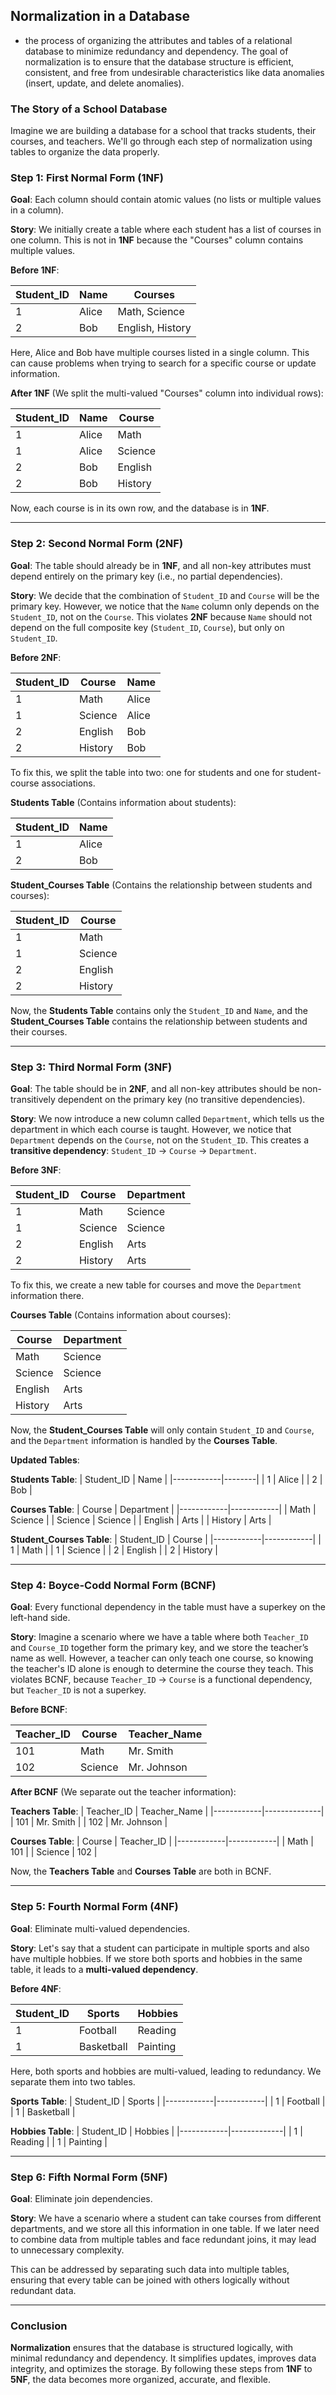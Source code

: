 ## Normalization in a Database

- the process of organizing the attributes and tables of a relational database to minimize redundancy and dependency. The goal of normalization is to ensure that the database structure is efficient, consistent, and free from undesirable characteristics like data anomalies (insert, update, and delete anomalies).

### **The Story of a School Database**

Imagine we are building a database for a school that tracks students, their courses, and teachers. We'll go through each step of normalization using tables to organize the data properly.

### Step 1: **First Normal Form (1NF)**

**Goal**: Each column should contain atomic values (no lists or multiple values in a column).

**Story**: We initially create a table where each student has a list of courses in one column. This is not in **1NF** because the "Courses" column contains multiple values.

**Before 1NF**:

| Student_ID | Name  | Courses          |
| ---------- | ----- | ---------------- |
| 1          | Alice | Math, Science    |
| 2          | Bob   | English, History |

Here, Alice and Bob have multiple courses listed in a single column. This can cause problems when trying to search for a specific course or update information.

**After 1NF** (We split the multi-valued "Courses" column into individual rows):

| Student_ID | Name  | Course  |
| ---------- | ----- | ------- |
| 1          | Alice | Math    |
| 1          | Alice | Science |
| 2          | Bob   | English |
| 2          | Bob   | History |

Now, each course is in its own row, and the database is in **1NF**.

---

### Step 2: **Second Normal Form (2NF)**

**Goal**: The table should already be in **1NF**, and all non-key attributes must depend entirely on the primary key (i.e., no partial dependencies).

**Story**: We decide that the combination of `Student_ID` and `Course` will be the primary key. However, we notice that the `Name` column only depends on the `Student_ID`, not on the `Course`. This violates **2NF** because `Name` should not depend on the full composite key (`Student_ID`, `Course`), but only on `Student_ID`.

**Before 2NF**:

| Student_ID | Course  | Name  |
| ---------- | ------- | ----- |
| 1          | Math    | Alice |
| 1          | Science | Alice |
| 2          | English | Bob   |
| 2          | History | Bob   |

To fix this, we split the table into two: one for students and one for student-course associations.

**Students Table** (Contains information about students):

| Student_ID | Name  |
| ---------- | ----- |
| 1          | Alice |
| 2          | Bob   |

**Student_Courses Table** (Contains the relationship between students and courses):

| Student_ID | Course  |
| ---------- | ------- |
| 1          | Math    |
| 1          | Science |
| 2          | English |
| 2          | History |

Now, the **Students Table** contains only the `Student_ID` and `Name`, and the **Student_Courses Table** contains the relationship between students and their courses.

---

### Step 3: **Third Normal Form (3NF)**

**Goal**: The table should be in **2NF**, and all non-key attributes should be non-transitively dependent on the primary key (no transitive dependencies).

**Story**: We now introduce a new column called `Department`, which tells us the department in which each course is taught. However, we notice that `Department` depends on the `Course`, not on the `Student_ID`. This creates a **transitive dependency**: `Student_ID` → `Course` → `Department`.

**Before 3NF**:

| Student_ID | Course  | Department |
| ---------- | ------- | ---------- |
| 1          | Math    | Science    |
| 1          | Science | Science    |
| 2          | English | Arts       |
| 2          | History | Arts       |

To fix this, we create a new table for courses and move the `Department` information there.

**Courses Table** (Contains information about courses):

| Course  | Department |
| ------- | ---------- |
| Math    | Science    |
| Science | Science    |
| English | Arts       |
| History | Arts       |

Now, the **Student_Courses Table** will only contain `Student_ID` and `Course`, and the `Department` information is handled by the **Courses Table**.

**Updated Tables**:

**Students Table**:
| Student_ID | Name |
|------------|--------|
| 1 | Alice |
| 2 | Bob |

**Courses Table**:
| Course | Department |
|------------|------------|
| Math | Science |
| Science | Science |
| English | Arts |
| History | Arts |

**Student_Courses Table**:
| Student_ID | Course |
|------------|------------|
| 1 | Math |
| 1 | Science |
| 2 | English |
| 2 | History |

---

### Step 4: **Boyce-Codd Normal Form (BCNF)**

**Goal**: Every functional dependency in the table must have a superkey on the left-hand side.

**Story**: Imagine a scenario where we have a table where both `Teacher_ID` and `Course_ID` together form the primary key, and we store the teacher’s name as well. However, a teacher can only teach one course, so knowing the teacher's ID alone is enough to determine the course they teach. This violates BCNF, because `Teacher_ID` → `Course` is a functional dependency, but `Teacher_ID` is not a superkey.

**Before BCNF**:

| Teacher_ID | Course  | Teacher_Name |
| ---------- | ------- | ------------ |
| 101        | Math    | Mr. Smith    |
| 102        | Science | Mr. Johnson  |

**After BCNF** (We separate out the teacher information):

**Teachers Table**:
| Teacher_ID | Teacher_Name |
|------------|--------------|
| 101 | Mr. Smith |
| 102 | Mr. Johnson |

**Courses Table**:
| Course | Teacher_ID |
|------------|------------|
| Math | 101 |
| Science | 102 |

Now, the **Teachers Table** and **Courses Table** are both in BCNF.

---

### Step 5: **Fourth Normal Form (4NF)**

**Goal**: Eliminate multi-valued dependencies.

**Story**: Let's say that a student can participate in multiple sports and also have multiple hobbies. If we store both sports and hobbies in the same table, it leads to a **multi-valued dependency**.

**Before 4NF**:

| Student_ID | Sports     | Hobbies  |
| ---------- | ---------- | -------- |
| 1          | Football   | Reading  |
| 1          | Basketball | Painting |

Here, both sports and hobbies are multi-valued, leading to redundancy. We separate them into two tables.

**Sports Table**:
| Student_ID | Sports |
|------------|------------|
| 1 | Football |
| 1 | Basketball |

**Hobbies Table**:
| Student_ID | Hobbies |
|------------|-------------|
| 1 | Reading |
| 1 | Painting |

---

### Step 6: **Fifth Normal Form (5NF)**

**Goal**: Eliminate join dependencies.

**Story**: We have a scenario where a student can take courses from different departments, and we store all this information in one table. If we later need to combine data from multiple tables and face redundant joins, it may lead to unnecessary complexity.

This can be addressed by separating such data into multiple tables, ensuring that every table can be joined with others logically without redundant data.

---

### Conclusion

**Normalization** ensures that the database is structured logically, with minimal redundancy and dependency. It simplifies updates, improves data integrity, and optimizes the storage. By following these steps from **1NF** to **5NF**, the data becomes more organized, accurate, and flexible.
